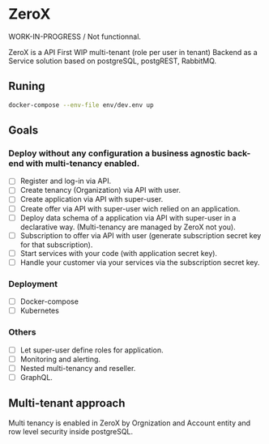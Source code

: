 # ZeroX

WORK-IN-PROGRESS / Not functionnal.

ZeroX is a API First WIP multi-tenant (role per user in tenant) Backend as a Service solution based on postgreSQL, postgREST, RabbitMQ.

## Runing

```sh
docker-compose --env-file env/dev.env up
```

## Goals

### Deploy without any configuration a business agnostic back-end with multi-tenancy enabled.

- [ ] Register and log-in via API.
- [ ] Create tenancy (Organization) via API with user.
- [ ] Create application via API with super-user.
- [ ] Create offer via API with super-user wich relied on an application.
- [ ] Deploy data schema of a application via API with super-user in a declarative way. (Multi-tenancy are managed by ZeroX not you).
- [ ] Subscription to offer via API with user (generate subscription secret key for that subscription).
- [ ] Start services with your code (with application secret key).
- [ ] Handle your customer via your services via the subscription secret key.

### Deployment

- [ ] Docker-compose
- [ ] Kubernetes

### Others

- [ ] Let super-user define roles for application.
- [ ] Monitoring and alerting.
- [ ] Nested multi-tenancy and reseller.
- [ ] GraphQL.

## Multi-tenant approach

Multi tenancy is enabled in ZeroX by Orgnization and Account entity and row level security inside postgreSQL.
